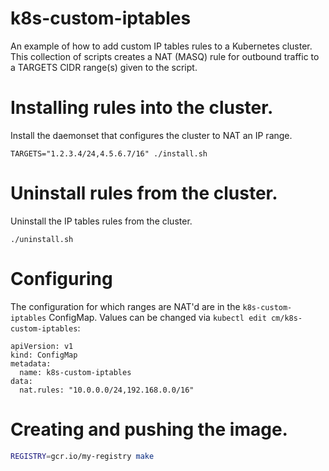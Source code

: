 # k8s-custom-iptables

An example of how to add custom IP tables rules to a Kubernetes cluster.
This collection of scripts creates a NAT (MASQ) rule for outbound traffic
to a TARGETS CIDR range(s) given to the script.

# Installing rules into the cluster.

Install the daemonset that configures the cluster to NAT an IP range.

```
TARGETS="1.2.3.4/24,4.5.6.7/16" ./install.sh
```

# Uninstall rules from the cluster.

Uninstall the IP tables rules from the cluster.

```
./uninstall.sh
```

# Configuring
The configuration for which ranges are NAT'd are in the `k8s-custom-iptables` ConfigMap.
Values can be changed via `kubectl edit cm/k8s-custom-iptables`:

```
apiVersion: v1
kind: ConfigMap
metadata:
  name: k8s-custom-iptables
data:
  nat.rules: "10.0.0.0/24,192.168.0.0/16"
```

# Creating and pushing the image.

```sh
REGISTRY=gcr.io/my-registry make
```
